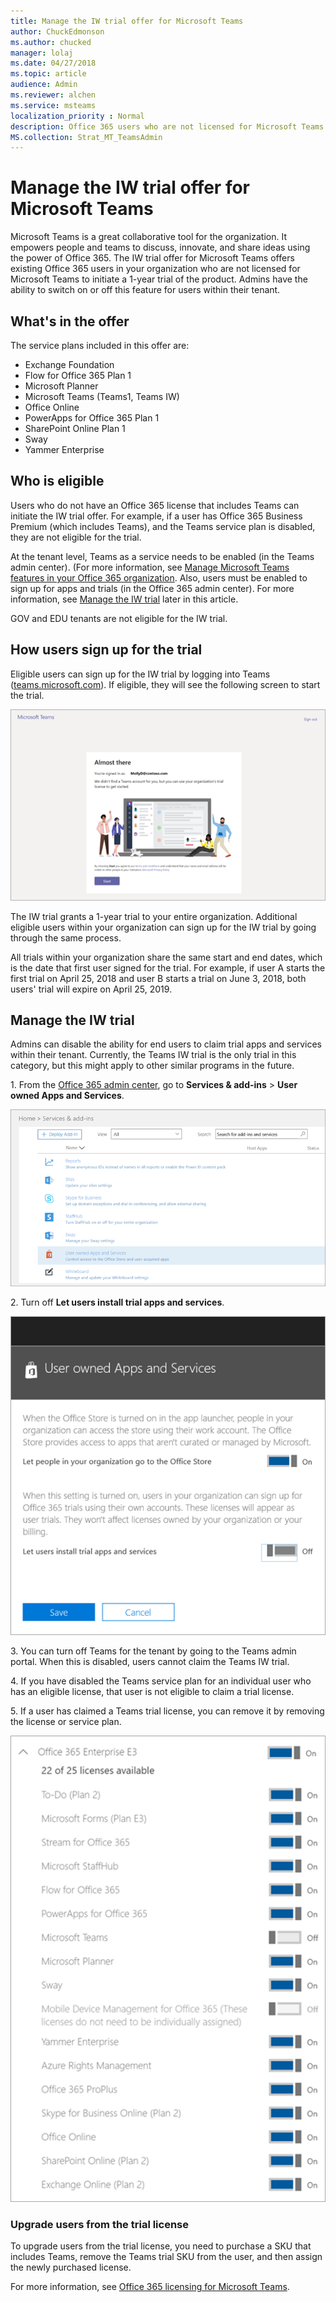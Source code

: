 ```yaml
---
title: Manage the IW trial offer for Microsoft Teams
author: ChuckEdmonson
ms.author: chucked
manager: lolaj
ms.date: 04/27/2018
ms.topic: article
audience: Admin
ms.reviewer: alchen
ms.service: msteams
localization_priority : Normal
description: Office 365 users who are not licensed for Microsoft Teams can initiate a 1-year trial of Teams.
MS.collection: Strat_MT_TeamsAdmin
---
```


Manage the IW trial offer for Microsoft Teams
=============================================

Microsoft Teams is a great collaborative tool for the organization. It empowers people and teams to discuss, innovate, and share ideas using the power of Office 365. The IW trial offer for Microsoft Teams offers existing Office 365 users in your organization who are not licensed for Microsoft Teams to initiate a 1-year trial of the product. Admins have the ability to switch on or off this feature for users within their tenant.

## What's in the offer

The service plans included in this offer are:

- Exchange Foundation
- Flow for Office 365 Plan 1
- Microsoft Planner
- Microsoft Teams (Teams1, Teams IW)
- Office Online
- PowerApps for Office 365 Plan 1
- SharePoint Online Plan 1
- Sway
- Yammer Enterprise

## Who is eligible

Users who do not have an Office 365 license that includes Teams can initiate the IW trial offer. For example, if a user has Office 365 Business Premium (which includes Teams), and the Teams service plan is disabled, they are not eligible for the trial.

At the tenant level, Teams as a service needs to be enabled (in the Teams admin center). (For more information, see [Manage Microsoft Teams features in your Office 365 organization](enable-features-office-365.md). Also, users must be enabled to sign up for apps and trials (in the Office 365 admin center). For more information, see [Manage the IW trial](#manage-the-iw-trial) later in this article.

GOV and EDU tenants are not eligible for the IW trial.

## How users sign up for the trial

Eligible users can sign up for the IW trial by logging into Teams ([teams.microsoft.com](https://teams.microsoft.com)). If eligible, they will see the following screen to start the trial. 

![Screenshot of the start page for the Teams IW trial.](media/iw-trial-start-screen.png)

The IW trial grants a 1-year trial to your entire organization. Additional eligible users within your organization can sign up for the IW trial by going through the same process.
 
All trials within your organization share the same start and end dates, which is the date that first user signed for the trial. For example, if user A starts the first trial on April 25, 2018 and user B starts a trial on June 3, 2018, both users' trial will expire on April 25, 2019.

## <a name="manage-the-iw-trial"></a>Manage the IW trial

Admins can disable the ability for end users to claim trial apps and services within their tenant. Currently, the Teams IW trial is the only trial in this category, but this might apply to other similar programs in the future. 

1\. From the [Office 365 admin center](https://portal.office.com/adminportal/home), go to **Services & add-ins** > **User owned Apps and Services**.

![Screenshot of the Services & add-ins page in the Office 365 admin center.](media/iw-trial-enable-1.png)

2\. Turn off **Let users install trial apps and services**.

![Screenshot of the User owned Apps and Services page in the Office 365 admin center.](media/iw-trial-enable-2.png)

3\. You can turn off Teams for the tenant by going to the Teams admin portal. When this is disabled, users cannot claim the Teams IW trial.

4\. If you have disabled the Teams service plan for an individual user who has an eligible license, that user is not eligible to claim a trial license.

5\. If a user has claimed a Teams trial license, you can remove it by removing the license or service plan. 

![Screenshot of the Product licenses page in the Office 365 admin center.](media/iw-trial-enable-3.png)

### Upgrade users from the trial license

To upgrade users from the trial license, you need to purchase a SKU that includes Teams, remove the Teams trial SKU from the user, and then assign the newly purchased license.

For more information, see [Office 365 licensing for Microsoft Teams](Office-365-licensing.md).